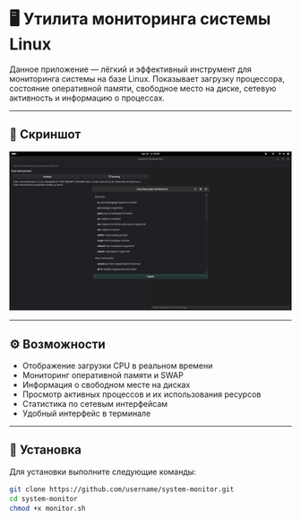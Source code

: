 # 🖥️ Утилита мониторинга системы Linux

Данное приложение — лёгкий и эффективный инструмент для мониторинга системы на базе Linux. Показывает загрузку процессора, состояние оперативной памяти, свободное место на диске, сетевую активность и информацию о процессах.

---

## 📸 Скриншот

![Скриншот мониторинга](monitor.jpg)

---

## ⚙️ Возможности

- Отображение загрузки CPU в реальном времени
- Мониторинг оперативной памяти и SWAP
- Информация о свободном месте на дисках
- Просмотр активных процессов и их использования ресурсов
- Статистика по сетевым интерфейсам
- Удобный интерфейс в терминале

---

## 🧰 Установка

Для установки выполните следующие команды:

```bash
git clone https://github.com/username/system-monitor.git
cd system-monitor
chmod +x monitor.sh

